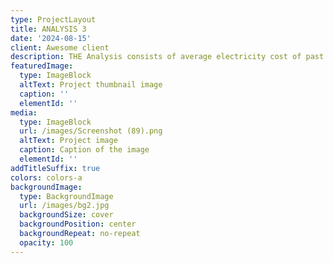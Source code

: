 ```yaml
---
type: ProjectLayout
title: ANALYSIS 3
date: '2024-08-15'
client: Awesome client
description: THE Analysis consists of average electricity cost of past 12 yeasr
featuredImage:
  type: ImageBlock
  altText: Project thumbnail image
  caption: ''
  elementId: ''
media:
  type: ImageBlock
  url: /images/Screenshot (89).png
  altText: Project image
  caption: Caption of the image
  elementId: ''
addTitleSuffix: true
colors: colors-a
backgroundImage:
  type: BackgroundImage
  url: /images/bg2.jpg
  backgroundSize: cover
  backgroundPosition: center
  backgroundRepeat: no-repeat
  opacity: 100
---
```

